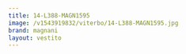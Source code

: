 ```yaml
---
title: 14-L388-MAGN1595
image: /v1543919832/viterbo/14-L388-MAGN1595.jpg
brand: magnani
layout: vestito
---
```


